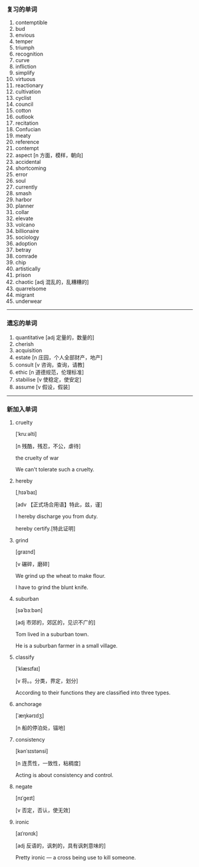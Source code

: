 ### 复习的单词

1. contemptible
2. bud
3. envious
4. temper
5. triumph
6. recognition
7. curve
8. infliction
9. simplify
10. virtuous
11. reactionary
12. cultivation
13. cyclist
14. council
15. cotton
16. outlook
17. recitation
18. Confucian
19. meaty
20. reference
21. contempt
22. aspect [n 方面，模样，朝向]
23. accidental
24. shortcoming
25. error
26. soul
27. currently
28. smash
29. harbor
30. planner
31. collar
32. elevate
33. volcano
34. billionaire
35. sociology
36. adoption
37. betray
38. comrade
39. chip
40. artistically
41. prison
42. chaotic [adj 混乱的，乱糟糟的]
43. quarrelsome
44. migrant
45. underwear

------



### 遗忘的单词

1. quantitative [adj 定量的，数量的]
2. cherish
3. acquisition
4. estate [n 庄园，个人全部财产，地产]
5. consult [v 咨询，查询，请教]
6. ethic [n 道德规范，伦理标准]
7. stabilise [v 使稳定，使安定]
8. assume [v 假设，假装]

------



### 新加入单词

1. cruelty

   [ˈkruːəlti]

   [n 残酷，残忍，不公，虐待]

   the cruelty of war

   We can't tolerate such a cruelty.

2. hereby

   [ˌhɪəˈbaɪ]

   [adv 【正式场合用语】特此，兹，谨]

   I hereby discharge you from duty.

   hereby certify.[特此证明]

3. grind

   [ɡraɪnd]

   [v 碾碎，磨碎]

   We grind up the wheat to make flour.

   I have to grind the blunt knife.

4. suburban

   [səˈbɜːbən]

   [adj 市郊的，郊区的，见识不广的]

   Tom lived in a suburban town.

   He is a suburban farmer in a small village.

5. classify

   [ˈklæsɪfaɪ]

   [v 将。。分类，界定，划分]

   According to their functions they are classified into three types.

6. anchorage

   [ˈæŋkərɪdʒ]

   [n 船的停泊处，锚地]

7. consistency

   [kənˈsɪstənsi]

   [n 连贯性，一致性，粘稠度]

   Acting is about consistency and control.

8. negate

   [nɪˈɡeɪt]

   [v 否定，否认，使无效]

9. ironic

   [aɪˈrɒnɪk]

   [adj 反语的，讽刺的，具有讽刺意味的]

   Pretty ironic  — a cross being use to kill someone.

   

   

   

   